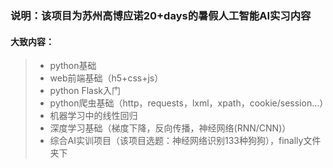 ### 说明：该项目为苏州高博应诺20+days的暑假人工智能AI实习内容

#### 大致内容：

> * python基础
> * web前端基础（h5+css+js）
> * python Flask入门
> * python爬虫基础（http，requests，lxml，xpath，cookie/session...）
> * 机器学习中的线性回归
> * 深度学习基础（梯度下降，反向传播，神经网络(RNN/CNN)）
> * 综合AI实训项目（该项目选题：神经网络识别133种狗狗），finally文件夹下